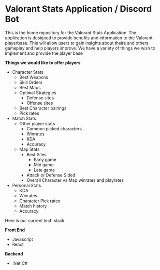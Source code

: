 # Valorant Stats Application / Discord Bot
This is the home repository for the Valorant Stats Application. The application is designed to provide benefits and information to the Valorant playerbase. This will allow users to gain insights about theirs and others gameplay and help players improve. We have a variety of things we wish to implement and provide the player base

**Things we would like to offer players**
* Character Stats
    * Best Weapons
    * Skill Orders
    * Best Maps
    * Optimal Strategies
        * Defense sites 
        * Offense sites
    * Best Character pairings
    * Pick rates
* Match Stats
    * Other player stats
        * Common picked characters
        * Winrates
        * KDA
        * Accuracy
    * Map Stats
        * Best Sites
            * Early game
            * Mid game
            * Late game
        * Attack or Defense Sided
        * Overall Character vs Map winrates and playrates
* Personal Stats
    * KDA
    * Winrates
    * Character Pick rates
    * Match history
    * Accuracy

Here is our current tech stack

**Front End**
- Javascript 
- React

**Backend**
- .Net C#
